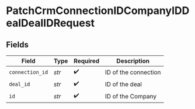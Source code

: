 # PatchCrmConnectionIDCompanyIDDealDealIDRequest


## Fields

| Field                | Type                 | Required             | Description          |
| -------------------- | -------------------- | -------------------- | -------------------- |
| `connection_id`      | *str*                | :heavy_check_mark:   | ID of the connection |
| `deal_id`            | *str*                | :heavy_check_mark:   | ID of the deal       |
| `id`                 | *str*                | :heavy_check_mark:   | ID of the Company    |